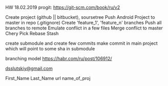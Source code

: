 HW 18.02.2019
progit: https://git-scm.com/book/ru/v2

Create project (github || bitbucket), soursetree
Push Android Project to master in repo (.gitignore)
Create 'feature_1', 'feature_n' branches
Push all branches to remote
Emulate conflict in a few files
Merge conflict to master
Chery Pick
Rebase
Stash

create submodule and create few commits
make commit in main project which will point to some sha in submodule

branching model https://habr.com/ru/post/106912/

dsslutskiy@gmail.com

First_Name Last_Name url name_of_proj

